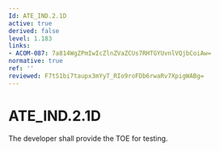 ```yaml
---
Id: ATE_IND.2.1D
active: true
derived: false
level: 1.183
links:
- ACOM-087: 7a814WgZPmIwIcZlnZVaZCUs7RHTGYUvnlVQjbCoiAw=
normative: true
ref: ''
reviewed: F7tS1bi7taupx3mYyT_RIo9roFDb6rwaRv7XpigWABg=
---
```


# ATE_IND.2.1D

The developer shall provide the TOE for testing.